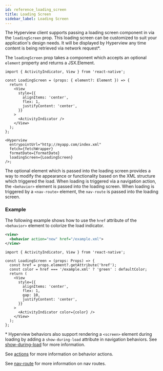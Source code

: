 ```yaml
---
id: reference_loading_screen
title: Loading Screen
sidebar_label: Loading Screen
---
```


The Hyperview client supports passing a loading screen component in via the `loadingScreen` prop. This loading screen can be customized to suit your application's design needs. It will be displayed by Hyperview any time content is being retrieved via network request\*.

The `loadingScreen` prop takes a component which accepts an optional `element` property and returns a JSX.Element.

```es6
import { ActivityIndicator, View } from 'react-native';

const LoadingScreen = (props: { element?: Element }) => {
  return (
    <View
      style={{
        alignItems: 'center',
        flex: 1,
        justifyContent: 'center',
      }}
    >
      <ActivityIndicator />
    </View>
  );
};

<Hyperview
  entrypointUrl="http://myapp.com/index.xml"
  fetch={fetchWrapper}
  formatDate={formatDate}
  loadingScreen={LoadingScreen}
/>;
```

The optional element which is passed into the loading screen provides a way to modify the appearance or functionality based on the XML structure which triggered the load. When loading is triggered via a navigation action, the `<behavior>` element is passed into the loading screen. When loading is triggered by a `<nav-route>` element, the `nav-route` is passed into the loading screen.

### Example

The following example shows how to use the `href` attribute of the `<behavior>` element to colorize the load indicator.

```xml
<view>
  <behavior action="new" href="/example.xml">
</view>
```

```es6
import { ActivityIndicator, View } from 'react-native';

const LoadingScreen = (props: Props) => {
  const href = props.element?.getAttribute('href');
  const color = href === '/example.xml' ? 'green' : defaultColor;
  return (
    <View
      style={{
        alignItems: 'center',
        flex: 1,
        gap: 10,
        justifyContent: 'center',
      }}
    >
      <ActivityIndicator color={color} />
    </View>
  );
};
```

\* Hyperview behaviors also support rendering a `<screen>` element during loading by adding a `show-during-load` attribute in navigation behaviors. See [show-during-load](/docs/reference_behavior_attributes#navigation-actions-1) for more information.

See [actions](/docs/reference_behavior_attributes#actions) for more information on behavior actions.

See [nav-route](/docs/reference_nav_route) for more information on nav routes.
